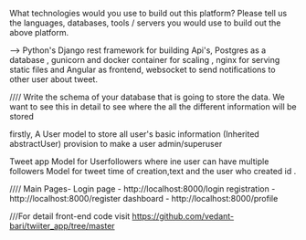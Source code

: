 What technologies would you use to build out this platform? Please tell us the
languages, databases, tools / servers you would use to build out the above platform.

-->
Python's Django rest framework for building Api's, Postgres as a database , gunicorn and docker container
for scaling , nginx for serving static files and Angular as frontend, websocket to send notifications to other user about tweet.

////
Write the schema of your database that is going to store the data. We want to see this in
detail to see where the all the different information will be stored

firstly, A User model to store all user's basic information (Inherited abstractUser)
provision to make a user admin/superuser 

Tweet app
Model for Userfollowers where ine user can have multiple followers
Model for tweet time of creation,text and the user who created id .


////
Main Pages- 
Login page - http://localhost:8000/login
registration - http://localhost:8000/register
dashboard - http://localhost:8000/profile



///For detail front-end code visit https://github.com/vedant-bari/twiiter_app/tree/master
